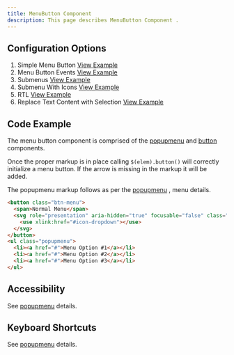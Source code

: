 ```yaml
---
title: MenuButton Component 
description: This page describes MenuButton Component .
---
```


## Configuration Options

1. Simple Menu Button [View Example]( ../components/menubutton/example-index)
2. Menu Button Events [View Example]( ../components/menubutton/example-events)
3. Submenus [View Example]( ../components/menubutton/example-submenu.htm)
4. Submenu With Icons [View Example]( ../components/menubutton/example-submenu-icons.htm)
5. RTL [View Example]( ../components/menubutton/example-submenu-icons-rtl.html?locale=ar-SA)
5. Replace Text Content with Selection [View Example]( ../components/menubutton/example-replace-text)

## Code Example

The menu button component is comprised of the [popupmenu]( ../components/popupmenu) and [button]( ../components/popupmenu) components.

Once the proper markup is in place calling `$(elem).button()` will correctly initialize a menu button.
If the arrow is missing in the markup it will be added.

The popupmenu markup follows as per the [popupmenu]( ../components/popupmenu) , menu details.

```html
<button class="btn-menu">
  <span>Normal Menu</span>
  <svg role="presentation" aria-hidden="true" focusable="false" class="icon icon-dropdown">
    <use xlink:href="#icon-dropdown"></use>
  </svg>
</button>
<ul class="popupmenu">
  <li><a href="#">Menu Option #1</a></li>
  <li><a href="#">Menu Option #2</a></li>
  <li><a href="#">Menu Option #3</a></li>
</ul>
```

## Accessibility

See [popupmenu]( ../components/popupmenu) details.

## Keyboard Shortcuts

See [popupmenu]( ../components/popupmenu) details.
